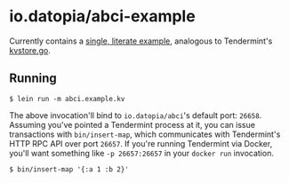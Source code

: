 # io.datopia/abci-example

Currently contains a [single, literate example](src/abci/example/kv.clj), analogous to
Tendermint's
[kvstore.go](https://github.com/tendermint/tendermint/blob/master/abci/example/kvstore/kvstore.go).

## Running

```
$ lein run -m abci.example.kv
```

The above invocation'll bind to `io.datopia/abci`'s default port: `26658`.
Assuming you've pointed a Tendermint process at it, you can issue transactions
with `bin/insert-map`, which communicates with Tendermint's HTTP RPC API over
port `26657`.  If you're running Tendermint via Docker, you'll want something like
`-p 26657:26657` in your `docker run` invocation.

```
$ bin/insert-map '{:a 1 :b 2}'
```
